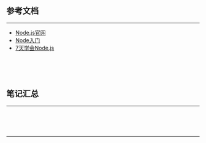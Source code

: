 ## 参考文档

---

* [Node.js官网](https://nodejs.org/en/)
* [Node入门](https://www.nodebeginner.org/index-zh-cn.html)
* [7天学会Node.js](http://nqdeng.github.io/7-days-nodejs/)



<br/><br/><br/>



## 笔记汇总

---





<br/><br/><br/>

---

